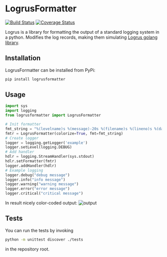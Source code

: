 # LogrusFormatter #
[![Build Status](https://travis-ci.org/velp/logrus-formatter.svg?branch=master)](https://travis-ci.org/velp/logrus-formatter)
[![Coverage Status](https://coveralls.io/repos/velp/logrus-formatter/badge.svg)](https://coveralls.io/r/velp/logrus-formatter)

Logrus is a library for formatting the output of a standard logging system in a python. Modifies the log records, making them simulating [Logrus golang library](https://github.com/sirupsen/logrus>).

## Installation
LogrusFormatter can be installed from PyPi:
```bash
pip install logrusformatter
```

## Usage
```python
import sys
import logging
from logrusformatter import LogrusFormatter

# Init formatter
fmt_string = "%(levelname)s %(message)-20s %(filename)s %(lineno)s %(datetime)s"
fmtr = LogrusFormatter(colorize=True, fmt=fmt_string)
# Create logger
logger = logging.getLogger('example')
logger.setLevel(logging.DEBUG)
# Add handler
hdlr = logging.StreamHandler(sys.stdout)
hdlr.setFormatter(fmtr)
logger.addHandler(hdlr)
# Example logging
logger.debug("debug message")
logger.info("info message")
logger.warning("warning message")
logger.error("error message")
logger.critical("critical message")
```
In result nicely color-coded output:
![output](./docs.color.png)

## Tests
You can run the tests by invoking
```bash
python -m unittest discover ./tests
```
in the repository root.